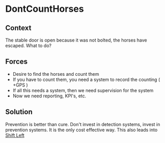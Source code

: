 # DontCountHorses

## Context
The stable door is open because it was not bolted, the horses have escaped.  What to do?

## Forces
+ Desire to find the horses and count them
+ If you have to count them, you need a system to record the counting ( +GPS )
+ If all this needs a system, then we need supervision for the system
+ Now we need reporting, KPI's, etc.

## Solution
Prevention is better than cure.  Don't invest in detection systems, invest in prevention systems.  It is the only cost effective way.  This also leads into [Shift Left](https://github.com/dromologue/ContinuousTransformation/blob/master/Patterns/ShiftLeft.md "Shift Left")
